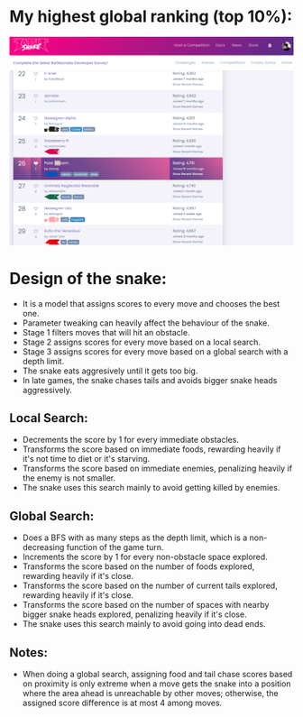 # My highest global ranking (top 10%):

![](rank.png)

# Design of the snake:
- It is a model that assigns scores to every move and chooses the best one.
- Parameter tweaking can heavily affect the behaviour of the snake.
- Stage 1 filters moves that will hit an obstacle.
- Stage 2 assigns scores for every move based on a local search.
- Stage 3 assigns scores for every move based on a global search with a depth limit.
- The snake eats aggresively until it gets too big.
- In late games, the snake chases tails and avoids bigger snake heads aggressively.

## Local Search:
- Decrements the score by 1 for every immediate obstacles.
- Transforms the score based on immediate foods, rewarding heavily if it's not time to diet or it's starving.
- Transforms the score based on immediate enemies, penalizing heavily if the enemy is not smaller.
- The snake uses this search mainly to avoid getting killed by enemies.

## Global Search:
- Does a BFS with as many steps as the depth limit, which is a non-decreasing function of the game turn.
- Increments the score by 1 for every non-obstacle space explored.
- Transforms the score based on the number of foods explored, rewarding heavily if it's close.
- Transforms the score based on the number of current tails explored, rewarding heavily if it's close.
- Transforms the score based on the number of spaces with nearby bigger snake heads explored, penalizing heavily if it's close.
- The snake uses this search mainly to avoid going into dead ends.

## Notes:
- When doing a global search,
    assigning food and tail chase scores based on proximity is only extreme when a move gets the snake into
    a position where the area ahead is unreachable by other moves;
    otherwise, the assigned score difference is at most 4 among moves.
